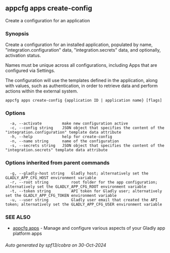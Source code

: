 ## appcfg apps create-config

Create a configuration for an application

### Synopsis


Create a configuration for an installed application, populated by name, "integration.configuration" data,
"integration.secrets" data, and optionally, activation status. 

Names must be unique across all configurations, including Apps that are configured via Settings.

The configuration will use the templates defined in the application, along with values, such as authentication,
in order to retrieve data and perform actions within the external system.


```
appcfg apps create-config {application ID | application name} [flags]
```

### Options

```
  -a, --activate         make new configuration active
  -c, --config string    JSON object that specifies the content of the "integration.configuration" template data attribute
  -h, --help             help for create-config
  -n, --name string      name of the configuration
  -s, --secrets string   JSON object that specifies the content of the "integration.secrets" template data attribute
```

### Options inherited from parent commands

```
  -g, --gladly-host string   Gladly host; alternatively set the GLADLY_APP_CFG_HOST environment variable
  -r, --root string          root folder for the app configuration; alternatively set the GLADLY_APP_CFG_ROOT environment variable
  -t, --token string         API token for Gladly user; alternatively set the GLADLY_APP_CFG_TOKEN environment variable
  -u, --user string          Gladly user email that created the API token; alternatively set the GLADLY_APP_CFG_USER environment variable
```

### SEE ALSO

* [appcfg apps](appcfg_apps.md)	 - Manage and configure various aspects of your Gladly app platform apps

###### Auto generated by spf13/cobra on 30-Oct-2024
